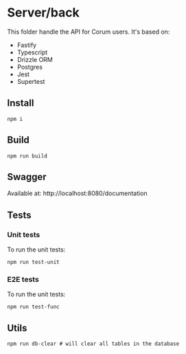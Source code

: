 # Server/back

This folder handle the API for Corum users. It's based on:
- Fastify
- Typescript
- Drizzle ORM
- Postgres
- Jest
- Supertest

## Install

```
npm i
```

## Build

```
npm run build
```

## Swagger

Available at: http://localhost:8080/documentation

## Tests

### Unit tests

To run the unit tests:

```
npm run test-unit
```

### E2E tests

To run the unit tests:

```
npm run test-func
```

## Utils

```
npm run db-clear # will clear all tables in the database
```